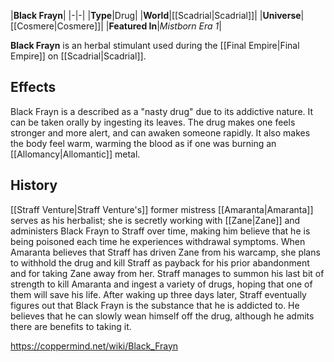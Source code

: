 |**Black Frayn**|
|-|-|
|**Type**|Drug|
|**World**|[[Scadrial\|Scadrial]]|
|**Universe**|[[Cosmere\|Cosmere]]|
|**Featured In**|*Mistborn Era 1*|

**Black Frayn** is an herbal stimulant used during the [[Final Empire\|Final Empire]] on [[Scadrial\|Scadrial]].

## Effects
Black Frayn is a described as a "nasty drug" due to its addictive nature. It can be taken orally by ingesting its leaves. The drug makes one feels stronger and more alert, and can awaken someone rapidly. It also makes the body feel warm, warming the blood as if one was burning an [[Allomancy\|Allomantic]] metal.

## History
[[Straff Venture\|Straff Venture's]] former mistress [[Amaranta\|Amaranta]] serves as his herbalist; she is secretly working with [[Zane\|Zane]] and administers Black Frayn to Straff over time, making him believe that he is being poisoned each time he experiences withdrawal symptoms. When Amaranta believes that Straff has driven Zane from his warcamp, she plans to withhold the drug and kill Straff as payback for his prior abandonment and for taking Zane away from her. Straff manages to summon his last bit of strength to kill Amaranta and ingest a variety of drugs, hoping that one of them will save his life. After waking up three days later, Straff eventually figures out that Black Frayn is the substance that he is addicted to. He believes that he can slowly wean himself off the drug, although he admits there are benefits to taking it.



https://coppermind.net/wiki/Black_Frayn